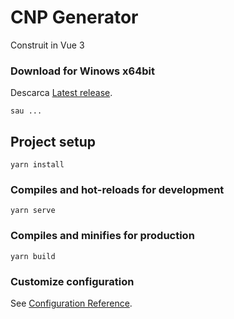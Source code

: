 # CNP Generator
Construit in Vue 3

### Download for Winows x64bit
Descarca [Latest release](https://github.com/davidmoraru/cnpgen/releases/latest).

```
sau ...
```
## Project setup
```
yarn install
```

### Compiles and hot-reloads for development
```
yarn serve
```

### Compiles and minifies for production
```
yarn build
```



### Customize configuration
See [Configuration Reference](https://cli.vuejs.org/config/).
